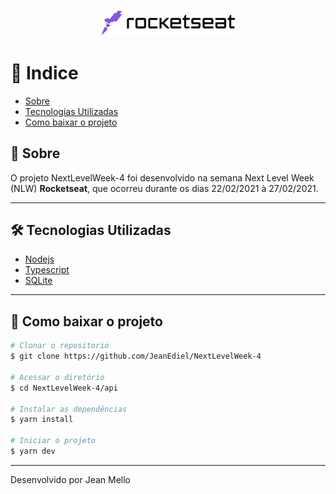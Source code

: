 <h3 align="center">
    <img src="logo_rocketseat.png" height="40px">
</h3>

# 📑 Indice
- [Sobre](#-sobre)
- [Tecnologias Utilizadas](#-tecnologia-utilizadas)
- [Como baixar o projeto](#-como-baixar-o-projeto)

## 📄 Sobre

O projeto NextLevelWeek-4 foi desenvolvido na semana Next Level Week (NLW) **Rocketseat**, que ocorreu durante os dias 22/02/2021 à 27/02/2021.

---

## 🛠 Tecnologias Utilizadas

 - [Nodejs](https://nodejs.org/)
 - [Typescript](https://www.typescriptlang.org/)
 - [SQLite](https://www.sqlite.org/)

---

## 📁 Como baixar o projeto

```bash
# Clonar o repositorio
$ git clone https://github.com/JeanEdiel/NextLevelWeek-4

# Acessar o diretório
$ cd NextLevelWeek-4/api

# Instalar as dependências
$ yarn install

# Iniciar o projeto
$ yarn dev
```
---

Desenvolvido por Jean Mello
